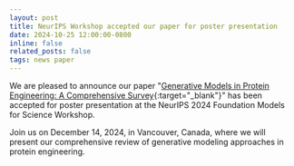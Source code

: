 ```yaml
---
layout: post
title: NeurIPS Workshop accepted our paper for poster presentation
date: 2024-10-25 12:00:00-0800
inline: false
related_posts: false
tags: news paper
---
```


We are pleased to announce our paper "[Generative Models in Protein Engineering: A Comprehensive Survey](/assets/pdf/2024-1018-NeurIPS-Protein.pdf){:target="_blank"}" has been accepted for poster presentation at the NeurIPS 2024 Foundation Models for Science Workshop.

Join us on December 14, 2024, in Vancouver, Canada, where we will present our comprehensive review of generative modeling approaches in protein engineering.